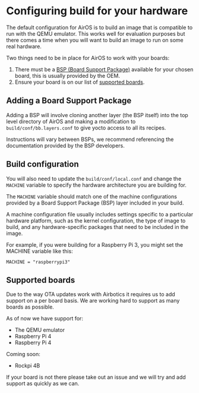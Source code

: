 # Configuring build for your hardware

The default configuration for AirOS is to build an image that is compatible to run with the QEMU emulator. This works well for evaluation purposes but there comes a time when you will want to build an image to run on some real hardware.

Two things need to be in place for AirOS to work with your boards:

1. There must be a [BSP (Board Support Package)](https://docs.yoctoproject.org/bsp-guide/bsp.html) available for your chosen board, this is usually provided by the OEM.
2. Ensure your board is on our list of [supported boards](#supported-boards). 


## Adding a Board Support Package

Adding a BSP will involve cloning another layer (the BSP itself) into the top level directory of AirOS and making a modification to `build/conf/bb.layers.conf` to give yocto access to all its recipes. 

Instructions will vary between BSPs, we recommend referencing the documentation provided by the BSP developers.


## Build configuration

You will also need to update the `build/conf/local.conf` and change the `MACHINE` variable to specify the hardware architecture you are building for.

The `MACHINE` variable should match one of the machine configurations provided by a Board Support Package (BSP) layer included in your build.

A machine configuration file usually includes settings specific to a particular hardware platform, such as the kernel configuration, the type of image to build, and any hardware-specific packages that need to be included in the image.

For example, if you were building for a Raspberry Pi 3, you might set the MACHINE variable like this:

```
MACHINE = "raspberrypi3"
```


## Supported boards

Due to the way OTA updates work with Airbotics it requires us to add support on a per board basis. We are working hard to support as many boards as possible.

As of now we have support for:

- The QEMU emulator
- Raspberry Pi 4
- Raspberry Pi 4

Coming soon:

- Rockpi 4B

If your board is not there please take out an issue and we will try and add support as quickly as we can.